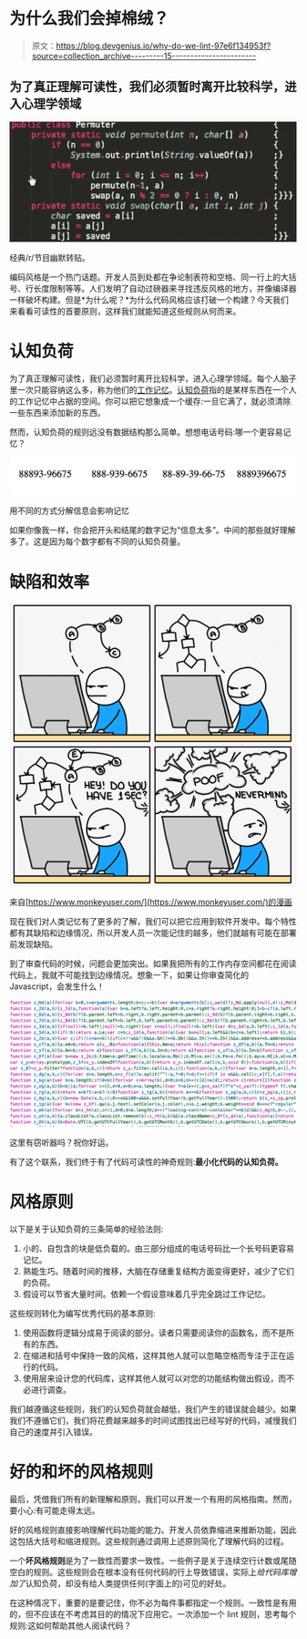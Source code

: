 # 为什么我们会掉棉绒？

> 原文：<https://blog.devgenius.io/why-do-we-lint-97e6f134953f?source=collection_archive---------15----------------------->

## 为了真正理解可读性，我们必须暂时离开比较科学，进入心理学领域

![](img/9edc079d14475347709e672cf07a7a39.png)

经典/r/节目幽默转贴。

编码风格是一个热门话题。开发人员到处都在争论制表符和空格、同一行上的大括号、行长度限制等等。人们发明了自动过磅器来寻找违反风格的地方，并像编译器一样破坏构建。但是*为什么呢？*为什么代码风格应该打破一个构建？今天我们来看看可读性的首要原则，这样我们就能知道这些规则从何而来。

# 认知负荷

为了真正理解可读性，我们必须暂时离开比较科学，进入心理学领域。每个人脑子里一次只能容纳这么多，称为他们的[工作记忆](https://en.wikipedia.org/wiki/Working_memory)。[认知负荷](https://en.wikipedia.org/wiki/Cognitive_load)指的是某样东西在一个人的工作记忆中占据的空间。你可以把它想象成一个缓存:一旦它满了，就必须清除一些东西来添加新的东西。

然而，认知负荷的规则远没有数据结构那么简单。想想电话号码:哪一个更容易记忆？

![](img/0b81fe6f4418e0ffdb4a1c22077819a9.png)

用不同的方式分解信息会影响记忆

如果你像我一样，你会把开头和结尾的数字记为“信息太多”。中间的那些就好理解多了。这是因为每个数字都有不同的认知负荷量。

# 缺陷和效率

![](img/af85b30ae6e46938c6d7ccb56fd4e335.png)

来自[https://www.monkeyuser.com/](https://www.monkeyuser.com/)的漫画

现在我们对人类记忆有了更多的了解，我们可以把它应用到软件开发中。每个特性都有其缺陷和边缘情况，所以开发人员一次能记住的越多，他们就越有可能在部署前发现缺陷。

到了审查代码的时候，问题会更加突出。如果我把所有的工作内存空间都花在阅读代码上，我就不可能找到边缘情况。想象一下，如果让你审查简化的 Javascript，会发生什么！

![](img/8efc369559fd955a593c4588bed0de1c.png)

这里有窃听器吗？祝你好运。

有了这个联系，我们终于有了代码可读性的神奇规则:**最小化代码的认知负荷。**

# 风格原则

以下是关于认知负荷的三条简单的经验法则:

1.  小的、自包含的块是低负载的。由三部分组成的电话号码比一个长号码更容易记忆。
2.  熟能生巧。随着时间的推移，大脑在存储重复结构方面变得更好，减少了它们的负荷。
3.  假设可以节省大量时间。依赖一个假设意味着几乎完全跳过工作记忆。

这些规则转化为编写优秀代码的基本原则:

1.  使用函数将逻辑分成易于阅读的部分。读者只需要阅读你的函数名，而不是所有的东西。
2.  在缩进和括号中保持一致的风格，这样其他人就可以忽略空格而专注于正在运行的代码。
3.  使用层来设计您的代码库，这样其他人就可以对您的功能结构做出假设，而不必进行调查。

我们越遵循这些规则，我们的认知负荷就会越低，我们产生的错误就会越少。如果我们不遵循它们，我们将花费越来越多的时间试图找出已经写好的代码，减慢我们自己的速度并引入错误。

# 好的和坏的风格规则

最后，凭借我们所有的新理解和原则，我们可以开发一个有用的风格指南。然而，要小心:有可能走得太远。

好的风格规则直接影响理解代码功能的能力。开发人员依靠缩进来推断功能，因此这包括大括号和缩进规则。这些规则通过调用上述原则简化了理解代码的过程。

一个**坏风格规则**是为了一致性而要求一致性。一些例子是关于连续空行计数或尾随空白的规则。这些规则会在根本没有任何代码的行上导致错误，实际上*给代码库增加了*认知负荷，却没有给人类提供任何(字面上的)可见的好处。

在这种情况下，重要的是要记住，你不必为每件事都指定一个规则。一致性是有用的，但不应该在不考虑其目的的情况下应用它。一次添加一个 lint 规则，思考每个规则:这如何帮助其他人阅读代码？